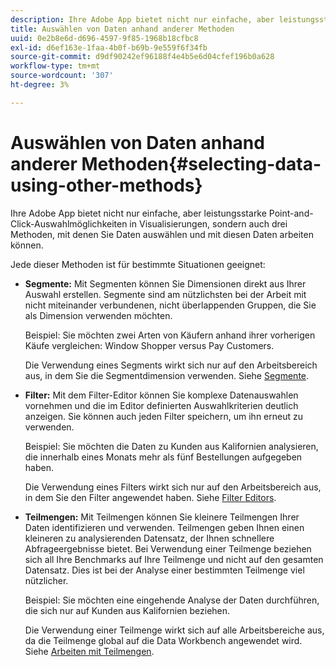```yaml
---
description: Ihre Adobe App bietet nicht nur einfache, aber leistungsstarke Point-and-Click-Auswahlmöglichkeiten in Visualisierungen, sondern auch drei Methoden, mit denen Sie Daten auswählen und mit diesen Daten arbeiten können.
title: Auswählen von Daten anhand anderer Methoden
uuid: 0e2b8e6d-d696-4597-9f85-1968b18cfbc8
exl-id: d6ef163e-1faa-4b0f-b69b-9e559f6f34fb
source-git-commit: d9df90242ef96188f4e4b5e6d04cfef196b0a628
workflow-type: tm+mt
source-wordcount: '307'
ht-degree: 3%

---
```


# Auswählen von Daten anhand anderer Methoden{#selecting-data-using-other-methods}

Ihre Adobe App bietet nicht nur einfache, aber leistungsstarke Point-and-Click-Auswahlmöglichkeiten in Visualisierungen, sondern auch drei Methoden, mit denen Sie Daten auswählen und mit diesen Daten arbeiten können.

Jede dieser Methoden ist für bestimmte Situationen geeignet:

* **Segmente:** Mit Segmenten können Sie Dimensionen direkt aus Ihrer Auswahl erstellen. Segmente sind am nützlichsten bei der Arbeit mit nicht miteinander verbundenen, nicht überlappenden Gruppen, die Sie als Dimension verwenden möchten.

   Beispiel: Sie möchten zwei Arten von Käufern anhand ihrer vorherigen Käufe vergleichen: Window Shopper versus Pay Customers.

   Die Verwendung eines Segments wirkt sich nur auf den Arbeitsbereich aus, in dem Sie die Segmentdimension verwenden. Siehe [Segmente](../../../../home/c-get-started/c-analysis-vis/c-seg/c-seg.md#concept-71a333e5c7334e0489c76fca95862fbc).

* **Filter:** Mit dem Filter-Editor können Sie komplexe Datenauswahlen vornehmen und die im Editor definierten Auswahlkriterien deutlich anzeigen. Sie können auch jeden Filter speichern, um ihn erneut zu verwenden.

   Beispiel: Sie möchten die Daten zu Kunden aus Kalifornien analysieren, die innerhalb eines Monats mehr als fünf Bestellungen aufgegeben haben.

   Die Verwendung eines Filters wirkt sich nur auf den Arbeitsbereich aus, in dem Sie den Filter angewendet haben. Siehe [Filter Editors](../../../../home/c-get-started/c-analysis-vis/c-filter-editors/c-filter-editors.md#concept-2f343ecbed8240f18b0c1f1eccef11e3).

* **Teilmengen:** Mit Teilmengen können Sie kleinere Teilmengen Ihrer Daten identifizieren und verwenden. Teilmengen geben Ihnen einen kleineren zu analysierenden Datensatz, der Ihnen schnellere Abfrageergebnisse bietet. Bei Verwendung einer Teilmenge beziehen sich all Ihre Benchmarks auf Ihre Teilmenge und nicht auf den gesamten Datensatz. Dies ist bei der Analyse einer bestimmten Teilmenge viel nützlicher.

   Beispiel: Sie möchten eine eingehende Analyse der Daten durchführen, die sich nur auf Kunden aus Kalifornien beziehen.

   Die Verwendung einer Teilmenge wirkt sich auf alle Arbeitsbereiche aus, da die Teilmenge global auf die Data Workbench angewendet wird. Siehe [Arbeiten mit Teilmengen](../../../../home/c-get-started/c-vis/c-wk-subsets/c-wk-subsets.md#concept-43809322b6374d5cb2536630a13e943b).
